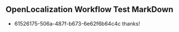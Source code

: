 ## OpenLocalization Workflow Test MarkDown
* 61526175-506a-487f-b673-6e62f6b64c4c thanks!

<!--HONumber=Sep16_HO1-->


